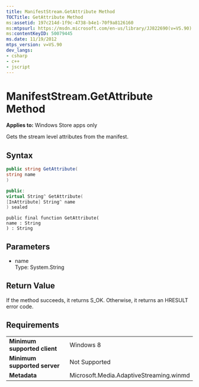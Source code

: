 ```yaml
---
title: ManifestStream.GetAttribute Method
TOCTitle: GetAttribute Method
ms:assetid: 197c214d-1f9c-4738-b4e1-70f9a8126160
ms:mtpsurl: https://msdn.microsoft.com/en-us/library/JJ822690(v=VS.90)
ms:contentKeyID: 50079445
ms.date: 11/19/2012
mtps_version: v=VS.90
dev_langs:
- csharp
- c++
- jscript
---
```


# ManifestStream.GetAttribute Method

**Applies to:** Windows Store apps only

Gets the stream level attributes from the manifest.

## Syntax

``` csharp
public string GetAttribute(
string name
)
```

``` c++
public:
virtual String^ GetAttribute(
[InAttribute] String^ name
) sealed
```

``` jscript
public final function GetAttribute(
name : String
) : String
```

## Parameters

  - name  
    Type: System.String

## Return Value

If the method succeeds, it returns S\_OK. Otherwise, it returns an HRESULT error code.

## Requirements

|||
|--- |--- |
|**Minimum supported client**|Windows 8|
|**Minimum supported server**|Not Supported|
|**Metadata**|Microsoft.Media.AdaptiveStreaming.winmd|

